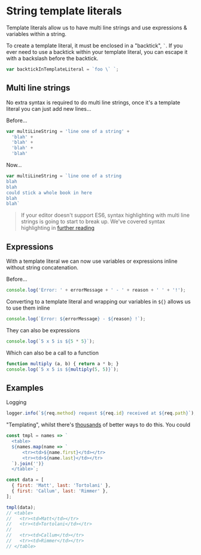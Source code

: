 # String template literals

Template literals allow us to have multi line strings and use expressions & variables within a string.

To create a template literal, it must be enclosed in a "backtick", `` ` ``. If you ever need to use a backtick within your template literal, you can escape it with a backslash before the backtick.

```javascript
var backtickInTemplateLiteral = `foo \` `;
```

## Multi line strings

No extra syntax is required to do multi line strings, once it's a template literal you can just add new lines...

Before...
```javascript
var multiLineString = 'line one of a string' +
  'blah' +
  'blah' +
  'blah' +
  'blah'
```

Now...
```javascript
var multiLineString = `line one of a string
blah
blah
could stick a whole book in here
blah
blah`
```

> If your editor doesn't support ES6, syntax highlighting with multi line strings is going to start to break up.
> We've covered syntax highlighting in [further reading](reference/index.md)

## Expressions

With a template literal we can now use variables or expressions inline without string concatenation.

Before...
```javascript
console.log('Error: ' + errorMessage + ' - ' + reason + ' ' + '!');
```

Converting to a template literal and wrapping our variables in `${}` allows us to use them inline
```javascript
console.log(`Error: ${errorMessage} - ${reason} !`);
```

They can also be expressions
```javascript
console.log(`5 x 5 is ${5 * 5}`);
```

Which can also be a call to a function
```javascript
function multiply (a, b) { return a * b; }
console.log(`5 x 5 is ${multiply(5, 5)}`);
```

## Examples

Logging
```javascript
logger.info(`${req.method} request ${req.id} received at ${req.path}`);
```

"Templating", whilst there's [thousands](https://libraries.io/search?platforms=NPM&q=templating) of better ways to do this. You could
```javascript
const tmpl = names => `
  <table>
  ${names.map(name => `
      <tr><td>${name.first}</td></tr>
      <tr><td>${name.last}</td></tr>
  `).join('')}
  </table>`;

const data = [
  { first: 'Matt', last: 'Tortolani' },
  { first: 'Callum', last: 'Rimmer' },
];

tmpl(data);
// <table>
//   <tr><td>Matt</td></tr>
//   <tr><td>Tortolani</td></tr>
//
//   <tr><td>Callum</td></tr>
//   <tr><td>Rimmer</td></tr>
// </table>
```
